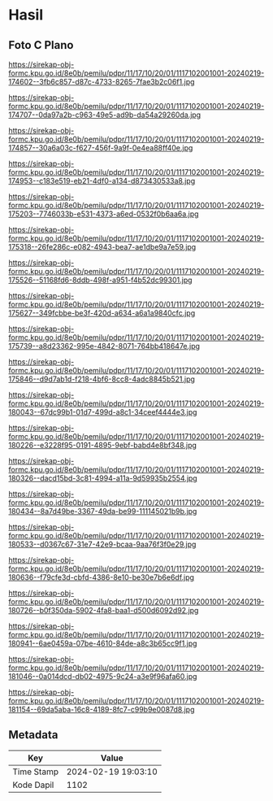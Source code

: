 # Hasil

## Foto C Plano

https://sirekap-obj-formc.kpu.go.id/8e0b/pemilu/pdpr/11/17/10/20/01/1117102001001-20240219-174602--3fb6c857-d87c-4733-8265-7fae3b2c06f1.jpg

https://sirekap-obj-formc.kpu.go.id/8e0b/pemilu/pdpr/11/17/10/20/01/1117102001001-20240219-174707--0da97a2b-c963-49e5-ad9b-da54a29260da.jpg

https://sirekap-obj-formc.kpu.go.id/8e0b/pemilu/pdpr/11/17/10/20/01/1117102001001-20240219-174857--30a6a03c-f627-456f-9a9f-0e4ea88ff40e.jpg

https://sirekap-obj-formc.kpu.go.id/8e0b/pemilu/pdpr/11/17/10/20/01/1117102001001-20240219-174953--c183e519-eb21-4df0-a134-d873430533a8.jpg

https://sirekap-obj-formc.kpu.go.id/8e0b/pemilu/pdpr/11/17/10/20/01/1117102001001-20240219-175203--7746033b-e531-4373-a6ed-0532f0b6aa6a.jpg

https://sirekap-obj-formc.kpu.go.id/8e0b/pemilu/pdpr/11/17/10/20/01/1117102001001-20240219-175318--26fe286c-e082-4943-bea7-ae1dbe9a7e59.jpg

https://sirekap-obj-formc.kpu.go.id/8e0b/pemilu/pdpr/11/17/10/20/01/1117102001001-20240219-175526--51168fd6-8ddb-498f-a951-f4b52dc99301.jpg

https://sirekap-obj-formc.kpu.go.id/8e0b/pemilu/pdpr/11/17/10/20/01/1117102001001-20240219-175627--349fcbbe-be3f-420d-a634-a6a1a9840cfc.jpg

https://sirekap-obj-formc.kpu.go.id/8e0b/pemilu/pdpr/11/17/10/20/01/1117102001001-20240219-175739--a8d23362-995e-4842-8071-764bb418647e.jpg

https://sirekap-obj-formc.kpu.go.id/8e0b/pemilu/pdpr/11/17/10/20/01/1117102001001-20240219-175846--d9d7ab1d-f218-4bf6-8cc8-4adc8845b521.jpg

https://sirekap-obj-formc.kpu.go.id/8e0b/pemilu/pdpr/11/17/10/20/01/1117102001001-20240219-180043--67dc99b1-01d7-499d-a8c1-34ceef4444e3.jpg

https://sirekap-obj-formc.kpu.go.id/8e0b/pemilu/pdpr/11/17/10/20/01/1117102001001-20240219-180226--e3228f95-0191-4895-9ebf-babd4e8bf348.jpg

https://sirekap-obj-formc.kpu.go.id/8e0b/pemilu/pdpr/11/17/10/20/01/1117102001001-20240219-180326--dacd15bd-3c81-4994-a11a-9d59935b2554.jpg

https://sirekap-obj-formc.kpu.go.id/8e0b/pemilu/pdpr/11/17/10/20/01/1117102001001-20240219-180434--8a7d49be-3367-49da-be99-111145021b9b.jpg

https://sirekap-obj-formc.kpu.go.id/8e0b/pemilu/pdpr/11/17/10/20/01/1117102001001-20240219-180533--d0367c67-31e7-42e9-bcaa-9aa76f3f0e29.jpg

https://sirekap-obj-formc.kpu.go.id/8e0b/pemilu/pdpr/11/17/10/20/01/1117102001001-20240219-180636--f79cfe3d-cbfd-4386-8e10-be30e7b6e6df.jpg

https://sirekap-obj-formc.kpu.go.id/8e0b/pemilu/pdpr/11/17/10/20/01/1117102001001-20240219-180726--b0f350da-5902-4fa8-baa1-d500d6092d92.jpg

https://sirekap-obj-formc.kpu.go.id/8e0b/pemilu/pdpr/11/17/10/20/01/1117102001001-20240219-180941--6ae0459a-07be-4610-84de-a8c3b65cc9f1.jpg

https://sirekap-obj-formc.kpu.go.id/8e0b/pemilu/pdpr/11/17/10/20/01/1117102001001-20240219-181046--0a014dcd-db02-4975-9c24-a3e9f96afa60.jpg

https://sirekap-obj-formc.kpu.go.id/8e0b/pemilu/pdpr/11/17/10/20/01/1117102001001-20240219-181154--69da5aba-16c8-4189-8fc7-c99b9e0087d8.jpg


## Metadata

| Key        | Value               |
| ---------- | ------------------- |
| Time Stamp | 2024-02-19 19:03:10 |
| Kode Dapil | 1102                |



